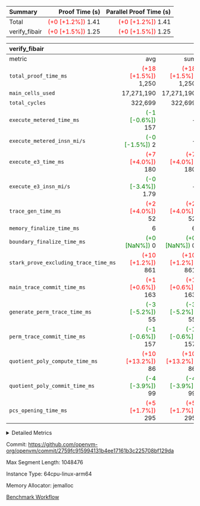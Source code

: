 | Summary | Proof Time (s) | Parallel Proof Time (s) |
|:---|---:|---:|
| Total | <span style='color: red'>(+0 [+1.2%])</span> 1.41 | <span style='color: red'>(+0 [+1.2%])</span> 1.41 |
| verify_fibair | <span style='color: red'>(+0 [+1.5%])</span> 1.25 | <span style='color: red'>(+0 [+1.5%])</span> 1.25 |


| verify_fibair |||||
|:---|---:|---:|---:|---:|
|metric|avg|sum|max|min|
| `total_proof_time_ms ` | <span style='color: red'>(+18 [+1.5%])</span> 1,250 | <span style='color: red'>(+18 [+1.5%])</span> 1,250 | <span style='color: red'>(+18 [+1.5%])</span> 1,250 | <span style='color: red'>(+18 [+1.5%])</span> 1,250 |
| `main_cells_used     ` |  17,271,190 |  17,271,190 |  17,271,190 |  17,271,190 |
| `total_cycles        ` |  322,699 |  322,699 |  322,699 |  322,699 |
| `execute_metered_time_ms` | <span style='color: green'>(-1 [-0.6%])</span> 157 | -          | -          | -          |
| `execute_metered_insn_mi/s` | <span style='color: green'>(-0 [-1.5%])</span> 2 | -          | <span style='color: green'>(-0 [-1.5%])</span> 2 | <span style='color: green'>(-0 [-1.5%])</span> 2 |
| `execute_e3_time_ms  ` | <span style='color: red'>(+7 [+4.0%])</span> 180 | <span style='color: red'>(+7 [+4.0%])</span> 180 | <span style='color: red'>(+7 [+4.0%])</span> 180 | <span style='color: red'>(+7 [+4.0%])</span> 180 |
| `execute_e3_insn_mi/s` | <span style='color: green'>(-0 [-3.4%])</span> 1.79 | -          | <span style='color: green'>(-0 [-3.4%])</span> 1.79 | <span style='color: green'>(-0 [-3.4%])</span> 1.79 |
| `trace_gen_time_ms   ` | <span style='color: red'>(+2 [+4.0%])</span> 52 | <span style='color: red'>(+2 [+4.0%])</span> 52 | <span style='color: red'>(+2 [+4.0%])</span> 52 | <span style='color: red'>(+2 [+4.0%])</span> 52 |
| `memory_finalize_time_ms` |  6 |  6 |  6 |  6 |
| `boundary_finalize_time_ms` | <span style='color: green'>(+0 [NaN%])</span> 0 | <span style='color: green'>(+0 [NaN%])</span> 0 | <span style='color: green'>(+0 [NaN%])</span> 0 | <span style='color: green'>(+0 [NaN%])</span> 0 |
| `stark_prove_excluding_trace_time_ms` | <span style='color: red'>(+10 [+1.2%])</span> 861 | <span style='color: red'>(+10 [+1.2%])</span> 861 | <span style='color: red'>(+10 [+1.2%])</span> 861 | <span style='color: red'>(+10 [+1.2%])</span> 861 |
| `main_trace_commit_time_ms` | <span style='color: red'>(+1 [+0.6%])</span> 163 | <span style='color: red'>(+1 [+0.6%])</span> 163 | <span style='color: red'>(+1 [+0.6%])</span> 163 | <span style='color: red'>(+1 [+0.6%])</span> 163 |
| `generate_perm_trace_time_ms` | <span style='color: green'>(-3 [-5.2%])</span> 55 | <span style='color: green'>(-3 [-5.2%])</span> 55 | <span style='color: green'>(-3 [-5.2%])</span> 55 | <span style='color: green'>(-3 [-5.2%])</span> 55 |
| `perm_trace_commit_time_ms` | <span style='color: green'>(-1 [-0.6%])</span> 157 | <span style='color: green'>(-1 [-0.6%])</span> 157 | <span style='color: green'>(-1 [-0.6%])</span> 157 | <span style='color: green'>(-1 [-0.6%])</span> 157 |
| `quotient_poly_compute_time_ms` | <span style='color: red'>(+10 [+13.2%])</span> 86 | <span style='color: red'>(+10 [+13.2%])</span> 86 | <span style='color: red'>(+10 [+13.2%])</span> 86 | <span style='color: red'>(+10 [+13.2%])</span> 86 |
| `quotient_poly_commit_time_ms` | <span style='color: green'>(-4 [-3.9%])</span> 99 | <span style='color: green'>(-4 [-3.9%])</span> 99 | <span style='color: green'>(-4 [-3.9%])</span> 99 | <span style='color: green'>(-4 [-3.9%])</span> 99 |
| `pcs_opening_time_ms ` | <span style='color: red'>(+5 [+1.7%])</span> 295 | <span style='color: red'>(+5 [+1.7%])</span> 295 | <span style='color: red'>(+5 [+1.7%])</span> 295 | <span style='color: red'>(+5 [+1.7%])</span> 295 |



<details>
<summary>Detailed Metrics</summary>

|  | verify_program_compile_ms | total_cells | stark_prove_excluding_trace_time_ms | quotient_poly_compute_time_ms | quotient_poly_commit_time_ms | perm_trace_commit_time_ms | pcs_opening_time_ms | main_trace_commit_time_ms | app proof_time_ms |
| --- | --- | --- | --- | --- | --- | --- | --- | --- |
|  | 7 | 65,536 | 36 | 1 | 6 | 0 | 21 | 6 | 1,261 | 

| air_name | rows | quotient_deg | main_cols | interactions | constraints | cells |
| --- | --- | --- | --- | --- | --- | --- |
| AccessAdapterAir<2> |  | 2 |  | 5 | 12 |  | 
| AccessAdapterAir<4> |  | 2 |  | 5 | 12 |  | 
| AccessAdapterAir<8> |  | 2 |  | 5 | 12 |  | 
| FibonacciAir | 32,768 | 1 | 2 |  | 5 | 65,536 | 
| FriReducedOpeningAir |  | 2 |  | 39 | 71 |  | 
| JalRangeCheckAir |  | 2 |  | 9 | 14 |  | 
| NativePoseidon2Air<BabyBearParameters>, 1> |  | 2 |  | 136 | 572 |  | 
| PhantomAir |  | 2 |  | 3 | 5 |  | 
| ProgramAir |  | 1 |  | 1 | 4 |  | 
| VariableRangeCheckerAir |  | 1 |  | 1 | 4 |  | 
| VmAirWrapper<AluNativeAdapterAir, FieldArithmeticCoreAir> |  | 2 |  | 15 | 27 |  | 
| VmAirWrapper<BranchNativeAdapterAir, BranchEqualCoreAir<1> |  | 2 |  | 11 | 25 |  | 
| VmAirWrapper<NativeAdapterAir<2, 0>, PublicValuesCoreAir> |  | 2 |  | 11 | 29 |  | 
| VmAirWrapper<NativeLoadStoreAdapterAir<1>, NativeLoadStoreCoreAir<1> |  | 2 |  | 15 | 20 |  | 
| VmAirWrapper<NativeLoadStoreAdapterAir<4>, NativeLoadStoreCoreAir<4> |  | 2 |  | 15 | 20 |  | 
| VmAirWrapper<NativeVectorizedAdapterAir<4>, FieldExtensionCoreAir> |  | 2 |  | 15 | 27 |  | 
| VmConnectorAir |  | 2 |  | 5 | 11 |  | 
| VolatileBoundaryAir |  | 2 |  | 7 | 19 |  | 

| group | trace_gen_time_ms | total_proof_time_ms | total_cycles | total_cells | stark_prove_excluding_trace_time_ms | quotient_poly_compute_time_ms | quotient_poly_commit_time_ms | perm_trace_commit_time_ms | pcs_opening_time_ms | memory_finalize_time_ms | main_trace_commit_time_ms | main_cells_used | insns | generate_perm_trace_time_ms | fri.log_blowup | execute_metered_time_ms | execute_metered_insn_mi/s | execute_e3_time_ms | execute_e3_insn_mi/s | boundary_finalize_time_ms |
| --- | --- | --- | --- | --- | --- | --- | --- | --- | --- | --- | --- | --- | --- | --- | --- | --- | --- | --- | --- | --- |
| verify_fibair | 52 | 1,250 | 322,699 | 62,474,410 | 861 | 86 | 99 | 157 | 295 | 6 | 163 | 17,271,190 | 322,700 | 55 | 1 | 157 | 2 | 180 | 1.79 | 0 | 

| group | air_name | rows | prep_cols | perm_cols | main_cols | cells |
| --- | --- | --- | --- | --- | --- | --- |
| verify_fibair | AccessAdapterAir<2> | 131,072 |  | 16 | 11 | 3,538,944 | 
| verify_fibair | AccessAdapterAir<4> | 65,536 |  | 16 | 13 | 1,900,544 | 
| verify_fibair | AccessAdapterAir<8> | 128 |  | 16 | 17 | 4,224 | 
| verify_fibair | FriReducedOpeningAir | 2,048 |  | 84 | 27 | 227,328 | 
| verify_fibair | JalRangeCheckAir | 32,768 |  | 28 | 12 | 1,310,720 | 
| verify_fibair | NativePoseidon2Air<BabyBearParameters>, 1> | 32,768 |  | 312 | 398 | 23,265,280 | 
| verify_fibair | PhantomAir | 16,384 |  | 12 | 6 | 294,912 | 
| verify_fibair | ProgramAir | 8,192 |  | 8 | 10 | 147,456 | 
| verify_fibair | VariableRangeCheckerAir | 262,144 | 2 | 8 | 1 | 2,359,296 | 
| verify_fibair | VmAirWrapper<AluNativeAdapterAir, FieldArithmeticCoreAir> | 262,144 |  | 36 | 29 | 17,039,360 | 
| verify_fibair | VmAirWrapper<BranchNativeAdapterAir, BranchEqualCoreAir<1> | 32,768 |  | 28 | 23 | 1,671,168 | 
| verify_fibair | VmAirWrapper<NativeLoadStoreAdapterAir<1>, NativeLoadStoreCoreAir<1> | 65,536 |  | 40 | 21 | 3,997,696 | 
| verify_fibair | VmAirWrapper<NativeLoadStoreAdapterAir<4>, NativeLoadStoreCoreAir<4> | 32,768 |  | 40 | 27 | 2,195,456 | 
| verify_fibair | VmAirWrapper<NativeVectorizedAdapterAir<4>, FieldExtensionCoreAir> | 32,768 |  | 36 | 38 | 2,424,832 | 
| verify_fibair | VmConnectorAir | 2 | 1 | 16 | 5 | 42 | 
| verify_fibair | VolatileBoundaryAir | 65,536 |  | 20 | 12 | 2,097,152 | 

| group | trace_height_constraint | weighted_sum | threshold |
| --- | --- | --- | --- |
| verify_fibair | 0 | 1,085,444 | 2,013,265,921 | 
| verify_fibair | 1 | 5,411,200 | 2,013,265,921 | 
| verify_fibair | 2 | 542,722 | 2,013,265,921 | 
| verify_fibair | 3 | 5,476,612 | 2,013,265,921 | 
| verify_fibair | 4 | 65,536 | 2,013,265,921 | 
| verify_fibair | 5 | 12,851,850 | 2,013,265,921 | 

| trace_height_constraint | threshold |
| --- | --- |
| 0 | 2,013,265,921 | 

</details>


Commit: https://github.com/openvm-org/openvm/commit/2759fc915994131b4ee17161b3c225708bf129da

Max Segment Length: 1048476

Instance Type: 64cpu-linux-arm64

Memory Allocator: jemalloc

[Benchmark Workflow](https://github.com/openvm-org/openvm/actions/runs/16279047910)

